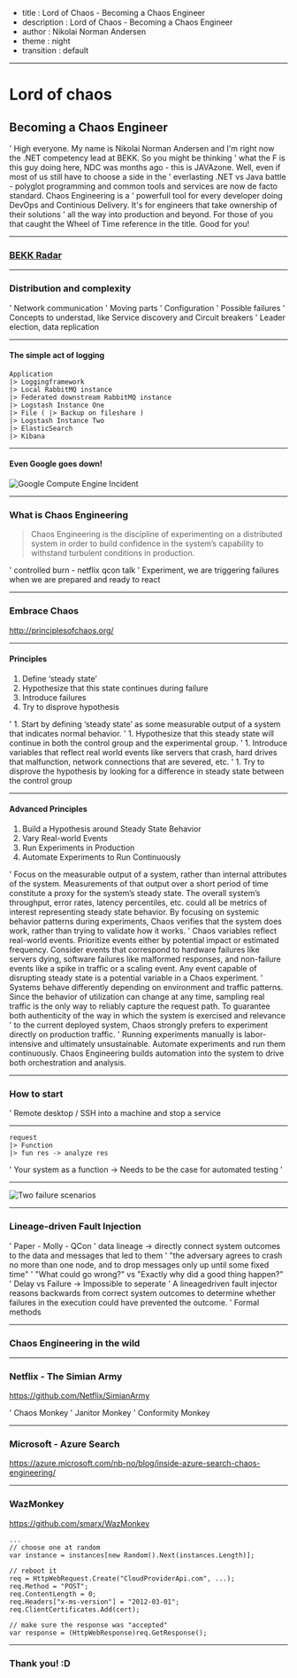 - title : Lord of Chaos - Becoming a Chaos Engineer
- description : Lord of Chaos - Becoming a Chaos Engineer
- author : Nikolai Norman Andersen
- theme : night
- transition : default

***

<!-- Our software systems are becoming more complex and more distributed. How do we have confidence in the resilience and redundancy of the systems we put in production? Chaos Engineering is the practice of introducing failures into your system in controlled experiments to learn how your system reacts. In this talk we will look into how to establish the steady state behavior of a system and how to start experimenting to discover if the system can handle spikes in traffic, failures and timeouts. -->

# Lord of chaos

## Becoming a Chaos Engineer

' High everyone. My name is Nikolai Norman Andersen and I'm right now the .NET competency lead at BEKK. So you might be thinking
' what the F is this guy doing here, NDC was months ago - this is JAVAzone. Well, even if most of us still have to choose a side in the
' everlasting .NET vs Java battle - polyglot programming and common tools and services are now de facto standard. Chaos Engineering is a
' powerfull tool for every developer doing DevOps and Continious Delivery. It's for engineers that take ownership of their solutions
' all the way into production and beyond. For those of you that caught the Wheel of Time reference in the title. Good for you!

***

### <a href="https://radar.bekk.no/tech2016/arkitektur-og-plattform" data-preview-link>BEKK Radar</a>

---

### Distribution and complexity

' Network communication
' Moving parts
' Configuration
' Possible failures
' Concepts to understad, like Service discovery and Circuit breakers
' Leader election, data replication

<!-- Our software systems are becoming more complex and more distributed. Microservices has become a household word, and many greenfield projects starts with small services from scratch. While it gives a lot opportunities, especially when it comes to scaling, polyglot solutions and maintenance, it also gives us a new set of problems: More network communication and more moving parts. We have a lot more configuration and we need to gracefully handle failures. Most likely we need service discovery and we are probably using a circuit breaker or two. This is getting complicated, but we get it working. -->

---

#### The simple act of logging

```
Application
|> Loggingframework
|> Local RabbitMQ instance
|> Federated downstream RabbitMQ instance
|> Logstash Instance One
|> File ( |> Backup on fileshare )
|> Logstash Instance Two
|> ElasticSearch
|> Kibana
````

---

#### Even Google goes down!

![Google Compute Engine Incident](images/googlecomputeincident.png)

<!-- So how can we solve it? Well, you should  -->


***

### What is Chaos Engineering

> Chaos Engineering is the discipline of experimenting on a distributed system
in order to build confidence in the system’s capability
to withstand turbulent conditions in production.

<!-- And why is this so important now? Right now I'm supposed to be at my desk to make sure National Tests in Norway are going as expected -->

' controlled burn - netflix qcon talk
' Experiment, we are triggering failures when we are prepared and ready to react

***

<!-- But how do we trust that all our failure handling will work as expected? How can we be sure that our autoscaling works? -->

### Embrace Chaos

<!-- We use unit tests to make sure our logic is sound, integration tests to test how our modules and systems work together and smoke tests to test more realistic scenarios when our solution is deployed to a environment with similarities to production. However we all know there are bugs or situations that will only occur in production, either because of the data or because of the load. Chaos Testing is a response to all of this. By injecting failures in a controlled experiment we can see how our system handles them. And we do it the only place where it matters: In production! And before you jump out of your chair to yell “Testing in production!? That’s crazy!”, let me tell you a bit more about Chaos Testing in practice: Chaos Testing, or Chaos Engineering, is not about fucking yourself over. It’s about finding weaknesses before they manifest, and to automate the process so you can, at any time - and after any change - be certain that your infrastructure and system can handle failures. -->

http://principlesofchaos.org/

---

#### Principles

1. Define ‘steady state’
1. Hypothesize that this state continues during failure
1. Introduce failures
1. Try to disprove hypothesis

' 1. Start by defining ‘steady state’ as some measurable output of a system that indicates normal behavior.
' 1. Hypothesize that this steady state will continue in both the control group and the experimental group.
' 1. Introduce variables that reflect real world events like servers that crash, hard drives that malfunction, network connections that are severed, etc.
' 1. Try to disprove the hypothesis by looking for a difference in steady state between the control group

---

#### Advanced Principles

1. Build a Hypothesis around Steady State Behavior
1. Vary Real-world Events
1. Run Experiments in Production
1. Automate Experiments to Run Continuously

' Focus on the measurable output of a system, rather than internal attributes of the system.  Measurements of that output over a short period of time constitute a proxy for the system’s steady state.  The overall system’s throughput, error rates, latency percentiles, etc. could all be metrics of interest representing steady state behavior.  By focusing on systemic behavior patterns during experiments, Chaos verifies that the system does work, rather than trying to validate how it works.
' Chaos variables reflect real-world events.  Prioritize events either by potential impact or estimated frequency.  Consider events that correspond to hardware failures like servers dying, software failures like malformed responses, and non-failure events like a spike in traffic or a scaling event. Any event capable of disrupting steady state is a potential variable in a Chaos experiment.
' Systems behave differently depending on environment and traffic patterns.  Since the behavior of utilization can change at any time, sampling real traffic is the only way to reliably capture the request path.  To guarantee both authenticity of the way in which the system is exercised and relevance ' to the current deployed system, Chaos strongly prefers to experiment directly on production traffic.
' Running experiments manually is labor-intensive and ultimately unsustainable.  Automate experiments and run them continuously.  Chaos Engineering builds automation into the system to drive both orchestration and analysis.

***

### How to start

' Remote desktop / SSH into a machine and stop a service

---

```
request
|> Function
|> fun res -> analyze res
```

' Your system as a function -> Needs to be the case for automated testing
' 


---

![Two failure scenarios](images/failures.png)

***

### Lineage-driven Fault Injection

' Paper - Molly - QCon
' data lineage -> directly connect system outcomes to the data and messages that led to them
' "the adversary agrees to crash no more than one node, and to drop messages only up until some fixed time"
' "What could go wrong?" vs "Exactly  why did a good thing happen?"
' Delay vs Failure -> Impossible to seperate
' A lineagedriven fault injector reasons backwards from correct system outcomes to determine whether failures in the execution could have prevented the outcome.
' Formal methods

***

### Chaos Engineering in the wild

---

### Netflix - The Simian Army
https://github.com/Netflix/SimianArmy <!-- Chaos Monkey -->

<!-- is a suite of tools for keeping your cloud operating in top form. Chaos Monkey, the first member, is a resiliency tool that helps ensure that your applications can tolerate random instance failures -->

' Chaos Monkey
' Janitor Monkey
' Conformity Monkey

---

### Microsoft - Azure Search
https://azure.microsoft.com/nb-no/blog/inside-azure-search-chaos-engineering/

---

### WazMonkey
https://github.com/smarx/WazMonkey

```
...
// choose one at random
var instance = instances[new Random().Next(instances.Length)];

// reboot it
req = HttpWebRequest.Create("CloudProviderApi.com", ...);
req.Method = "POST";
req.ContentLength = 0;
req.Headers["x-ms-version"] = "2012-03-01";
req.ClientCertificates.Add(cert);

// make sure the response was "accepted"
var response = (HttpWebResponse)req.GetResponse();
```

***

### Thank you! :D
